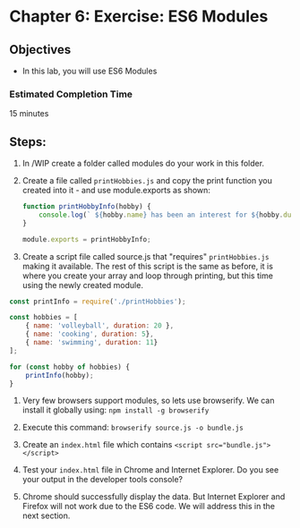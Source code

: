 # Chapter 6: Exercise: ES6 Modules

## Objectives
* In this lab, you will use ES6 Modules

### Estimated Completion Time 
15 minutes

## Steps:

1. In /WIP create a folder called modules do your work in this folder.

1. Create a file called `printHobbies.js` and copy the print function you created into it - and use module.exports as shown:

    ``` javascript
    function printHobbyInfo(hobby) {
        console.log(` ${hobby.name} has been an interest for ${hobby.duration} years`)
    }

    module.exports = printHobbyInfo;
    ```

1. Create a script file called source.js that "requires" `printHobbies.js` making it available. The rest of this script is the same as before, it is where you create your array and loop through printing, but this time using the newly created module.

``` javascript
const printInfo = require('./printHobbies');

const hobbies = [
    { name: 'volleyball', duration: 20 },
    { name: 'cooking', duration: 5},
    { name: 'swimming', duration: 11}
];

for (const hobby of hobbies) {
    printInfo(hobby);
}
```

1. Very few browsers support modules, so lets use browserify. We can install it globally using:
```npm install -g browserify``` 

1. Execute this command: `browserify source.js -o bundle.js`

1. Create an `index.html` file which contains
``` <script src="bundle.js"></script> ```

1. Test your `index.html` file in Chrome and Internet Explorer. Do you see your output in the developer tools console?

1. Chrome should successfully display the data. But Internet Explorer and Firefox will not work due to the ES6 code. We will address this in the next section.    
